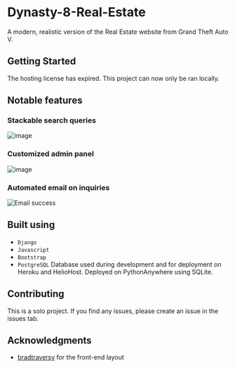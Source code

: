 # Dynasty-8-Real-Estate

A modern, realistic version of the Real Estate website from Grand Theft Auto V.

## Getting Started

The hosting license has expired. This project can now only be ran locally.

## Notable features
### **Stackable search queries**
![image](https://user-images.githubusercontent.com/59030690/79970637-7ff45780-8493-11ea-8512-80cc104c3905.png)

### **Customized admin panel**
![image](https://user-images.githubusercontent.com/59030690/79970435-31df5400-8493-11ea-960c-9918a021dbe5.png)

### **Automated email on inquiries**
![Email success](https://user-images.githubusercontent.com/59030690/79969877-61da2780-8492-11ea-8cc6-57582fb52397.PNG)

## Built using
* `Django`
* `Javascript`
* `Bootstrap`
* `PostgreSQL` Database used during development and for deployment on Heroku and HelioHost. Deployed on PythonAnywhere using SQLite.

## Contributing

This is a solo project. If you find any issues, please create an issue in the issues tab.

## Acknowledgments

* [bradtraversy](https://github.com/bradtraversy/btre_project) for the front-end layout
